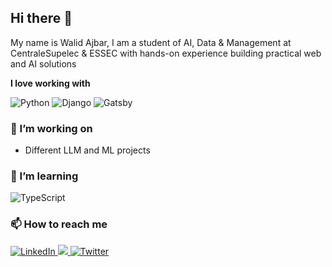## Hi there 👋

My name is Walid Ajbar, I am a student of AI, Data & Management at CentraleSupelec & ESSEC with hands-on experience building practical web and AI solutions

**I love working with**

<div display="flex">

  <img src="https://img.shields.io/badge/python-%2320232a.svg?style=for-the-badge&logo=python&logoColor=%2361DAFB" alt="Python"/>
  <img src="https://img.shields.io/badge/django-%2320232a.svg?style=for-the-badge&logo=django&logoColor=%2361DAFB" alt="Django"/>
  <img src="https://img.shields.io/badge/react-%23663399.svg?style=for-the-badge&logo=gatsby&logoColor=white" alt="Gatsby"/>
</div>

### 🔭 I’m working on

- Different LLM and ML projects

### 🌱 I’m learning

<div display="flex">
  <img src="https://img.shields.io/badge/typescript-2F3134?style=for-the-badge&logo=Typescript&logoColor=white" alt="TypeScript"/>
  
</div>

### 📫 How to reach me

<div display="flex">
  <a href="https://www.linkedin.com/in/walid-ajbar-84b1972b3/">
    <img src="https://img.shields.io/badge/linkedin-%230077B5.svg?style=for-the-badge&logo=linkedin&logoColor=white" alt="LinkedIn"/>
  </a>
  <a href="mailto:waid.ajbar@student-cs.fr?subject=Hello%20there">
    <img src="https://img.shields.io/badge/Send me a mail-%231DA1F2.svg?style=for-the-badge&logo=Mail&logoColor=white"/>
  </a>
  <a href="https://x.com/ajbar_walid">
    <img src="https://img.shields.io/badge/X-%231DA1F2.svg?style=for-the-badge&logo=Twitter&logoColor=black" alt="Twitter"/>
  </a>
</div>



<!--
**widodu77/widodu77** is a ✨ _special_ ✨ repository because its `README.md` (this file) appears on your GitHub profile.

Here are some ideas to get you started:

- 🔭 I’m currently working on ...
- 🌱 I’m currently learning ...
- 👯 I’m looking to collaborate on ...
- 🤔 I’m looking for help with ...
- 💬 Ask me about ...
- 📫 How to reach me: ...
- 😄 Pronouns: ...
- ⚡ Fun fact: ...
-->
